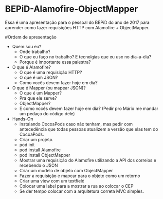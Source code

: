 # BEPiD-Alamofire-ObjectMapper
Essa é uma apresentação para o pessoal do BEPiD do ano de 2017 para aprender como fazer requisições HTTP com Alamofire + ObjectMapper.


#Ordem de apresentação
- Quem sou eu?
	- Onde trabalho?
	- O que eu faço no trabalho? E tecnolgias que eu uso no dia-a-dia?
	- Porque é importante essa palestra?
- O que é Alamofire?
	- O que é uma requisição HTTP?
	- O que é um JSON?
	- Como vocês devem fazer hoje em dia?
- O que é Mapper (ou mapear JSON)? 
	- O que é um Mapper?
	- Pra que ele serve?
	- ObjectMapper?
	- E como vocês devem fazer hoje em dia? (Pedir pro Mário me mandar um pedaço do código dele)
- Hands-On
	- Instalando CocoaPods caso não tenham, mas pedir com antecedência que todas pessoas atualizem a versão que elas tem do CocoaPods.
	- Criar um projeto.
	- pod init
	- pod install Alamofire
	- pod install ObjectMapper
	- Mostrar uma requisição do Alamofire utilizando a API dos correios e recebendo o JSON
	- Criar um modelo de objeto com ObjectMapper
	- Fazer a requisição e mapear para o objeto como um retorno
	- Criar uma view com um textfield
	- Colocar uma label para a mostrar a rua ao colocar o CEP
	- Se der tempo colocar com a arquitetura correta MVC simples.
